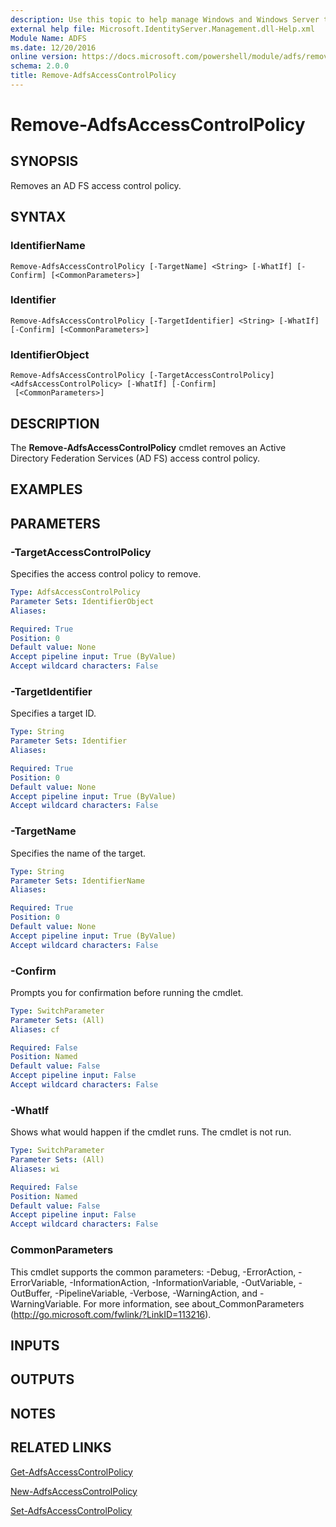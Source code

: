 ```yaml
---
description: Use this topic to help manage Windows and Windows Server technologies with Windows PowerShell.
external help file: Microsoft.IdentityServer.Management.dll-Help.xml
Module Name: ADFS
ms.date: 12/20/2016
online version: https://docs.microsoft.com/powershell/module/adfs/remove-adfsaccesscontrolpolicy?view=windowsserver2016-ps&wt.mc_id=ps-gethelp
schema: 2.0.0
title: Remove-AdfsAccessControlPolicy
---
```


# Remove-AdfsAccessControlPolicy

## SYNOPSIS
Removes an AD FS access control policy.

## SYNTAX

### IdentifierName
```
Remove-AdfsAccessControlPolicy [-TargetName] <String> [-WhatIf] [-Confirm] [<CommonParameters>]
```

### Identifier
```
Remove-AdfsAccessControlPolicy [-TargetIdentifier] <String> [-WhatIf] [-Confirm] [<CommonParameters>]
```

### IdentifierObject
```
Remove-AdfsAccessControlPolicy [-TargetAccessControlPolicy] <AdfsAccessControlPolicy> [-WhatIf] [-Confirm]
 [<CommonParameters>]
```

## DESCRIPTION
The **Remove-AdfsAccessControlPolicy** cmdlet removes an Active Directory Federation Services (AD FS) access control policy.

## EXAMPLES

## PARAMETERS

### -TargetAccessControlPolicy
Specifies the access control policy to remove.

```yaml
Type: AdfsAccessControlPolicy
Parameter Sets: IdentifierObject
Aliases: 

Required: True
Position: 0
Default value: None
Accept pipeline input: True (ByValue)
Accept wildcard characters: False
```

### -TargetIdentifier
Specifies a target ID.

```yaml
Type: String
Parameter Sets: Identifier
Aliases: 

Required: True
Position: 0
Default value: None
Accept pipeline input: True (ByValue)
Accept wildcard characters: False
```

### -TargetName
Specifies the name of the target.

```yaml
Type: String
Parameter Sets: IdentifierName
Aliases: 

Required: True
Position: 0
Default value: None
Accept pipeline input: True (ByValue)
Accept wildcard characters: False
```

### -Confirm
Prompts you for confirmation before running the cmdlet.

```yaml
Type: SwitchParameter
Parameter Sets: (All)
Aliases: cf

Required: False
Position: Named
Default value: False
Accept pipeline input: False
Accept wildcard characters: False
```

### -WhatIf
Shows what would happen if the cmdlet runs.
The cmdlet is not run.

```yaml
Type: SwitchParameter
Parameter Sets: (All)
Aliases: wi

Required: False
Position: Named
Default value: False
Accept pipeline input: False
Accept wildcard characters: False
```

### CommonParameters
This cmdlet supports the common parameters: -Debug, -ErrorAction, -ErrorVariable, -InformationAction, -InformationVariable, -OutVariable, -OutBuffer, -PipelineVariable, -Verbose, -WarningAction, and -WarningVariable. For more information, see about_CommonParameters (http://go.microsoft.com/fwlink/?LinkID=113216).

## INPUTS

## OUTPUTS

## NOTES

## RELATED LINKS

[Get-AdfsAccessControlPolicy](./Get-AdfsAccessControlPolicy.md)

[New-AdfsAccessControlPolicy](./New-AdfsAccessControlPolicy.md)

[Set-AdfsAccessControlPolicy](./Set-AdfsAccessControlPolicy.md)


